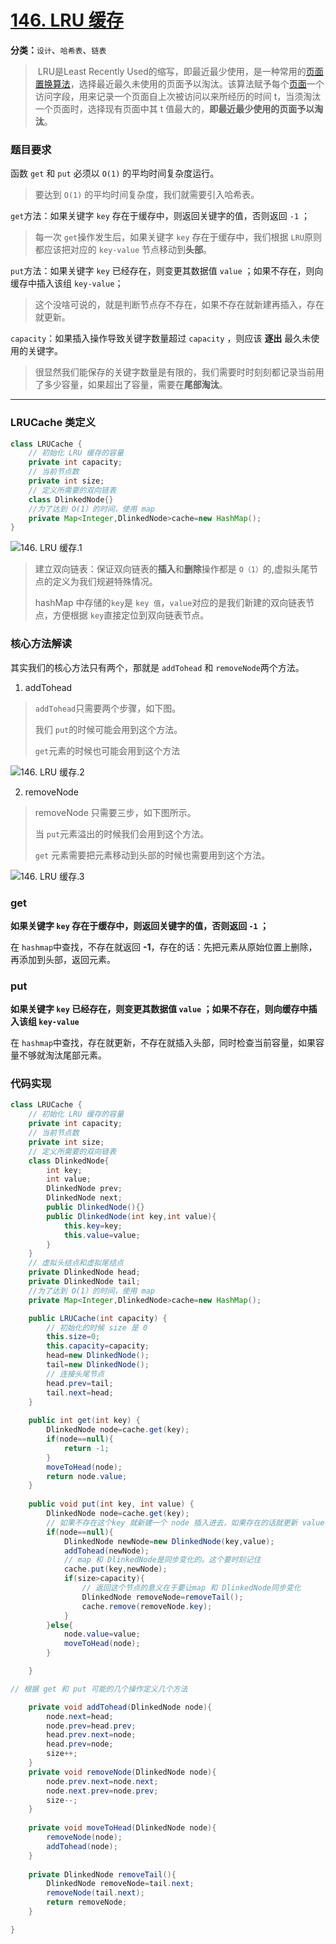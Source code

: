 # [146. LRU 缓存](https://leetcode-cn.com/problems/lru-cache/)

**分类：**`设计`、`哈希表`、`链表`

> ​		LRU是Least Recently Used的缩写，即最近最少使用，是一种常用的[页面置换算法](https://baike.baidu.com/item/页面置换算法/7626091)，选择最近最久未使用的页面予以淘汰。该算法赋予每个[页面](https://baike.baidu.com/item/页面/5544813)一个访问字段，用来记录一个页面自上次被访问以来所经历的时间 t，当须淘汰一个页面时，选择现有页面中其 t 值最大的，**即最近最少使用的页面予以淘汰**。

### 题目要求

函数 `get` 和 `put` 必须以 `O(1)` 的平均时间复杂度运行。

> 要达到 `O(1)` 的平均时间复杂度，我们就需要引入哈希表。

`get`方法：如果关键字 `key` 存在于缓存中，则返回关键字的值，否则返回 `-1` ；

> 每一次 `get`操作发生后，如果关键字 `key` 存在于缓存中，我们根据 `LRU`原则都应该把对应的 `key-value` 节点移动到**头部**。

`put`方法：如果关键字 `key` 已经存在，则变更其数据值 `value` ；如果不存在，则向缓存中插入该组 `key-value`；

> 这个没啥可说的，就是判断节点存不存在，如果不存在就新建再插入，存在就更新。

`capacity`：如果插入操作导致关键字数量超过 `capacity` ，则应该 **逐出** 最久未使用的关键字。

> 很显然我们能保存的关键字数量是有限的，我们需要时时刻刻都记录当前用了多少容量，如果超出了容量，需要在**尾部淘汰**。

****

### LRUCache 类定义

```java
class LRUCache {
    // 初始化 LRU 缓存的容量
    private int capacity;
    // 当前节点数
    private int size;
    // 定义所需要的双向链表
    class DlinkedNode{}
    //为了达到 O(1）的时间，使用 map
    private Map<Integer,DlinkedNode>cache=new HashMap();
}
```

![146. LRU 缓存.1](http://drawbed.itlearn.club/uPic/146.%20LRU%20%E7%BC%93%E5%AD%98.1.png)

> 建立双向链表：保证双向链表的**插入**和**删除**操作都是 `O（1）`的,虚拟头尾节点的定义为我们规避特殊情况。
>
> hashMap 中存储的`key`是 `key 值`，`value`对应的是我们新建的双向链表节点，方便根据 `key`直接定位到双向链表节点。

### 核心方法解读

其实我们的核心方法只有两个，那就是 `addTohead` 和 `removeNode`两个方法。

1. addTohead

> `addTohead`只需要两个步骤，如下图。
>
> 我们 `put`的时候可能会用到这个方法。
>
> `get`元素的时候也可能会用到这个方法

![146. LRU 缓存.2](http://drawbed.itlearn.club/uPic/146.%20LRU%20%E7%BC%93%E5%AD%98.2.png)

2. removeNode

> removeNode 只需要三步，如下图所示。
>
> 当 `put`元素溢出的时候我们会用到这个方法。
>
> `get` 元素需要把元素移动到头部的时候也需要用到这个方法。

![146. LRU 缓存.3](http://drawbed.itlearn.club/uPic/146.%20LRU%20%E7%BC%93%E5%AD%98.3.png)

### get

**如果关键字 `key` 存在于缓存中，则返回关键字的值，否则返回 `-1` ；**

在 `hashmap`中查找，不存在就返回 **-1**，存在的话：先把元素从原始位置上删除，再添加到头部，返回元素。

### put

**如果关键字 `key` 已经存在，则变更其数据值 `value` ；如果不存在，则向缓存中插入该组 `key-value`**

在 `hashmap`中查找，存在就更新，不存在就插入头部，同时检查当前容量，如果容量不够就淘汰尾部元素。

### 代码实现

```java
class LRUCache {
    // 初始化 LRU 缓存的容量
    private int capacity;
    // 当前节点数
    private int size;
    // 定义所需要的双向链表
    class DlinkedNode{
        int key;
        int value;
        DlinkedNode prev;
        DlinkedNode next;
        public DlinkedNode(){}
        public DlinkedNode(int key,int value){
            this.key=key;
            this.value=value;
        }
    }
    // 虚拟头结点和虚拟尾结点
    private DlinkedNode head;
    private DlinkedNode tail;
    //为了达到 O(1）的时间，使用 map
    private Map<Integer,DlinkedNode>cache=new HashMap();

    public LRUCache(int capacity) {
        // 初始化的时候 size 是 0
        this.size=0;
        this.capacity=capacity;
        head=new DlinkedNode();
        tail=new DlinkedNode();
        // 连接头尾节点
        head.prev=tail;
        tail.next=head;
    }
    
    public int get(int key) {
        DlinkedNode node=cache.get(key);
        if(node==null){
            return -1;
        }
        moveToHead(node);
        return node.value;   
    }
    
    public void put(int key, int value) {
        DlinkedNode node=cache.get(key);
        // 如果不存在这个key 就新建一个 node 插入进去，如果存在的话就更新 value 值，移动到头位置。
        if(node==null){
            DlinkedNode newNode=new DlinkedNode(key,value);
            addTohead(newNode);
            // map 和 DlinkedNode是同步变化的。这个要时刻记住
            cache.put(key,newNode);
            if(size>capacity){
                // 返回这个节点的意义在于要让map 和 DlinkedNode同步变化
                DlinkedNode removeNode=removeTail();
                cache.remove(removeNode.key);
            }
        }else{
            node.value=value;
            moveToHead(node);
        }

    }

// 根据 get 和 put 可能的几个操作定义几个方法

    private void addTohead(DlinkedNode node){
        node.next=head;
        node.prev=head.prev;
        head.prev.next=node;
        head.prev=node;
        size++;
    }
    private void removeNode(DlinkedNode node){
        node.prev.next=node.next;
        node.next.prev=node.prev;
        size--;
    }
  
    private void moveToHead(DlinkedNode node){
        removeNode(node);
        addTohead(node);
    }
  
    private DlinkedNode removeTail(){
        DlinkedNode removeNode=tail.next;
        removeNode(tail.next);
        return removeNode;
    }

}
```



